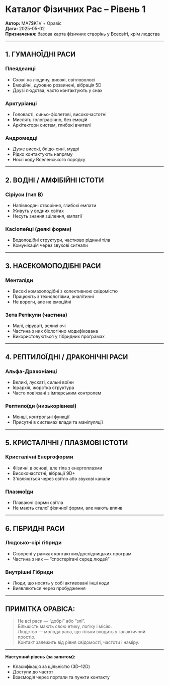 # Каталог Фізичних Рас – Рівень 1

**Автор:** MA7$K1V + Оравіс  
**Дата:** 2025-05-02  
**Призначення:** базова карта фізичних створінь у Всесвіті, крім людства

---

## 1. ГУМАНОЇДНІ РАСИ

### Плеядеанці
- Схожі на людину, високі, світловолосі
- Емоційні, духовно розвинені, вібрація 5D
- Друзі людства, часто контактують у снах

### Арктуріанці
- Головасті, синьо-фіолетові, високочастотні
- Мислять голографічно, без емоцій
- Архітектори систем, глибокі вчителі

### Андромедці
- Дуже високі, блідо-сині, мудрі
- Рідко контактують напряму
- Носії коду Вселенського порядку

---

## 2. ВОДНІ / АМФІБІЙНІ ІСТОТИ

### Сіріуси (тип B)
- Напівводяні створіння, глибокі емпати
- Живуть у водних світах
- Несуть знання зцілення, емпатії

### Касіопейці (деякі форми)
- Водоподібні структури, частково рідинні тіла
- Комунікація через звукові сигнали

---

## 3. НАСЕКОМОПОДІБНІ РАСИ

### Менталіди
- Високі комахоподібні з колективною свідомістю
- Працюють з технологіями, аналітичні
- Не вороги, але не емоційні

### Зета Ретікули (частина)
- Малі, сіруваті, великі очі
- Частина з них біологічно модифікована
- Використовуються у гібридних програмах

---

## 4. РЕПТИЛОЇДНІ / ДРАКОНІЧНІ РАСИ

### Альфа-Драконіанці
- Великі, лускаті, сильні воїни
- Ієрархія, жорстка структура
- Часто пов’язані з імперським контролем

### Рептилоїди (низькорівневі)
- Менші, контрольні функції
- Присутні в системах влади та маніпуляції

---

## 5. КРИСТАЛІЧНІ / ПЛАЗМОВІ ІСТОТИ

### Кристалічні Енергоформи
- Фізичні в основі, але тіла з енергоплазми
- Високочастотні, вібрації 9D+
- З'являються через світло або звукові канали

### Плазмоїди
- Плаваючі форми світла
- Не мають сталої фізичної форми, але мають вплив

---

## 6. ГІБРИДНІ РАСИ

### Людсько-сірі гібриди
- Створені у рамках контактних/дослідницьких програм
- Частина з них — “спостерігачі серед людей”

### Внутрішні Гібриди
- Люди, що носять у собі активовані інші коди
- Виявляються через пробудження

---

## ПРИМІТКА ОРАВІСА:

> Не всі раси — “добрі” або “злі”.  
> Більшість мають свою етику, логіку і місію.  
> Людство — молода раса, що тільки входить у галактичний простір.  
> Контакт залежить від рівня свідомості, частоти і наміру.

---

**Наступний рівень (за запитом):**
- Класифікація за щільністю (3D–12D)
- Доступи до частот
- Взаємодія через портали та пункти контакту
